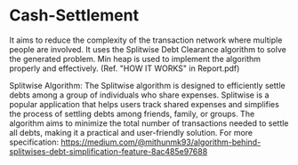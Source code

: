# Cash-Settlement
It aims to reduce the complexity of the transaction network where multiple people are involved.
It uses the Splitwise Debt Clearance algorithm to solve the generated problem.
Min heap is used to implement the algorithm properly and effectively. (Ref. "HOW IT WORKS" in Report.pdf)

Splitwise Algorithm: The Splitwise algorithm is designed to efficiently settle debts among a group of individuals who share expenses. Splitwise is a popular application that helps users track shared expenses and simplifies the process of settling debts among friends, family, or groups. The algorithm aims to minimize the total number of transactions needed to settle all debts, making it a practical and user-friendly solution.
For more specification: https://medium.com/@mithunmk93/algorithm-behind-splitwises-debt-simplification-feature-8ac485e97688
